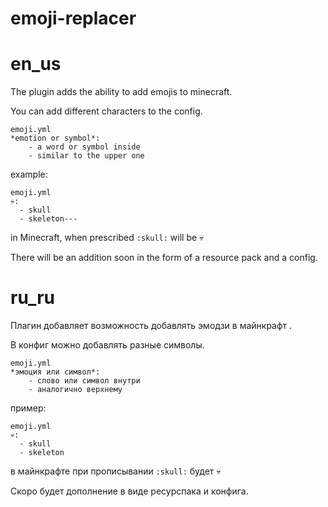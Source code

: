# emoji-replacer

# en_us
The plugin adds the ability to add emojis to minecraft.

You can add different characters to the config.
```
emoji.yml
*emotion or symbol*:
    - a word or symbol inside
    - similar to the upper one
```
example:
```
emoji.yml
💀:
  - skull
  - skeleton---
```
in Minecraft, when prescribed ```:skull:``` will be 💀

There will be an addition soon in the form of a resource pack and a config.
# ru_ru
Плагин добавляет возможность добавлять эмодзи в майнкрафт .

В конфиг можно добавлять разные символы.
```
emoji.yml
*эмоция или символ*:
    - слово или символ внутри
    - аналогично верхнему
```
пример:
```
emoji.yml
💀:
  - skull
  - skeleton 
```
в майнкрафте при прописывании ```:skull:``` будет 💀

Скоро будет дополнение в виде ресурспака и конфига. 
